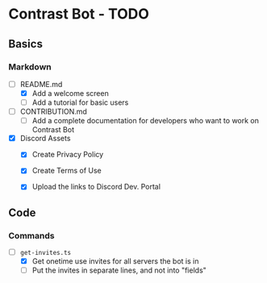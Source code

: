 # Contrast Bot - TODO

## Basics
### Markdown
- [ ] README.md
  - [x] Add a welcome screen
  - [ ] Add a tutorial for basic users

- [ ] CONTRIBUTION.md
  - [ ] Add a complete documentation for developers who want to work on Contrast Bot

- [x] Discord Assets
  - [x] Create Privacy Policy
  - [x] Create Terms of Use
  - [x] Upload the links to Discord Dev. Portal


## Code
### Commands
- [ ] `get-invites.ts`
  - [x] Get onetime use invites for all servers the bot is in
  - [ ] Put the invites in separate lines, and not into "fields"